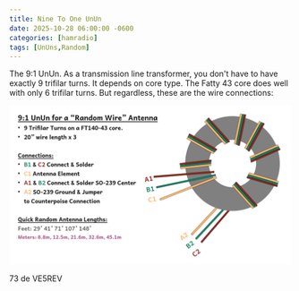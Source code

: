 ```yaml
---
title: Nine To One UnUn
date: 2025-10-28 06:00:00 -0600
categories: [hamradio]
tags: [UnUns,Random]
---
```


The 9:1 UnUn. As a transmission line transformer, you don't have to have exactly 9 trifilar turns. It depends on core type. The Fatty 43 core does well with only 6 trifilar turns. But regardless, these are the wire connections:

![921](/assets/NineToOne/9_1UnUn.webp)

73 de VE5REV



